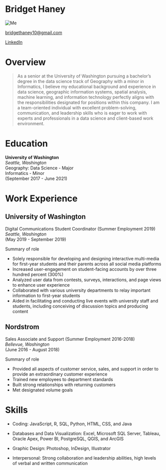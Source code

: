 # Bridget Haney

![Me](https://i.imgur.com/TVV9w51.png)

bridgethaney10@gmail.com

[LinkedIn](https://www.linkedin.com/in/bridgethaney/)


# Overview

>As a senior at the University of Washington pursuing a bachelor’s degree in the data science track of Geography with a minor in Informatics, I believe my educational background and experience in data science, geographic information systems, spatial analysis, machine learning, and information technology perfectly aligns with the responsibilities designated for positions within this company. I am a team-oriented individual with excellent problem-solving, communication, and leadership skills who is eager to work with experts and professionals in a data science and client-based work environment.

# Education
**University of Washington**
<br/>*Seattle, Washington*
<br/>Geography: Data Science - Major
<br/>Informatics - Minor
<br/> (September 2017 - June 2021)

# Work Experience

## University of Washington

Digital Communications Student Coordinator (Summer Employment 2019)
<br/>*Seattle, Washington*
<br/>(May 2019 - September 2019)

Summary of role

- Solely responsible for developing and designing interactive multi-media for first-year students and
their parents across all social media platforms
- Increased user-engagement on student-facing accounts by over three hundred percent (300%)
- Analyzed user data from contests, surveys, interactions, and page views to enhance user experience
- Collaborated with various university departments to relay important information to first-year
students
- Aided in facilitating and conducting live events with university staff and students, including
conceiving of discussion topics and producing content

## Nordstrom

Sales Associate and Support (Summer Employment 2016-2018)
<br/> *Bellevue, Washington*
<br/>(June 2016 - August 2018)

Summary of role

- Provided all aspects of customer service, sales, and support in order to provide an extraordinary
customer experience
- Trained new employees to department standards
- Built strong relationships with returning customers
- Met designated volume goals

# Skills

- Coding: JavaScript, R, SQL, Python,
HTML, CSS, and Java

- Databases and Data Visualization:
Excel, Microsoft SQL Server, Tableau,
Oracle Apex, Power BI, PostgreSQL,
QGIS, and ArcGIS

- Graphic Design: Photoshop, InDesign,
Illustrator

- Interpersonal: Strong collaboration
and leadership abilities, high levels of
verbal and written communication
